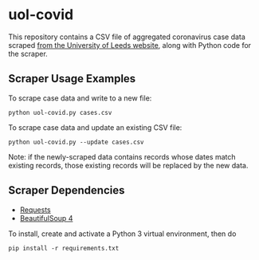 # uol-covid

This repository contains a CSV file of aggregated coronavirus case data
scraped [from the University of Leeds website][uol], along with Python code
for the scraper.

## Scraper Usage Examples

To scrape case data and write to a new file:

    python uol-covid.py cases.csv

To scrape case data and update an existing CSV file:

    python uol-covid.py --update cases.csv

Note: if the newly-scraped data contains records whose dates match existing
records, those existing records will be replaced by the new data.

## Scraper Dependencies

* [Requests][req]
* [BeautifulSoup 4][bs]

To install, create and activate a Python 3 virtual environment, then do

    pip install -r requirements.txt

[uol]: https://coronavirus.leeds.ac.uk/statistics-and-support-available/
[req]: https://requests.readthedocs.io/en/master/
[bs]: https://www.crummy.com/software/BeautifulSoup/

